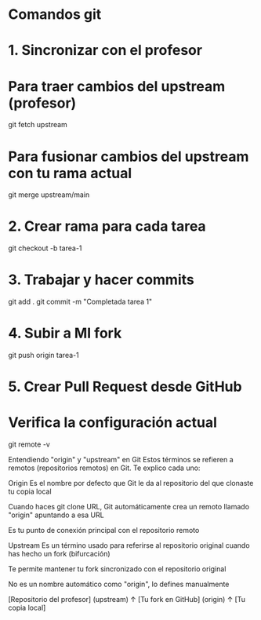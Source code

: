 # Comandos git

# 1. Sincronizar con el profesor

# Para traer cambios del upstream (profesor)

git fetch upstream

# Para fusionar cambios del upstream con tu rama actual

git merge upstream/main

# 2. Crear rama para cada tarea

git checkout -b tarea-1

# 3. Trabajar y hacer commits

git add .
git commit -m "Completada tarea 1"

# 4. Subir a MI fork

git push origin tarea-1

# 5. Crear Pull Request desde GitHub

# Verifica la configuración actual

git remote -v

Entendiendo "origin" y "upstream" en Git
Estos términos se refieren a remotos (repositorios remotos) en Git. Te explico cada uno:

Origin
Es el nombre por defecto que Git le da al repositorio del que clonaste tu copia local

Cuando haces git clone URL, Git automáticamente crea un remoto llamado "origin" apuntando a esa URL

Es tu punto de conexión principal con el repositorio remoto

Upstream
Es un término usado para referirse al repositorio original cuando has hecho un fork (bifurcación)

Te permite mantener tu fork sincronizado con el repositorio original

No es un nombre automático como "origin", lo defines manualmente

[Repositorio del profesor] (upstream)
↑
[Tu fork en GitHub] (origin)
↑
[Tu copia local]
